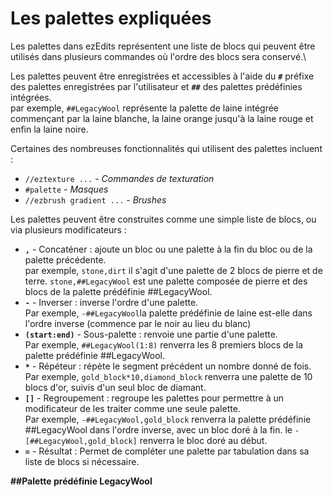 # Les palettes expliquées

Les palettes dans ezEdits représentent une liste de blocs qui peuvent être utilisés dans plusieurs commandes où l'ordre des blocs sera conservé.\

Les palettes peuvent être enregistrées et accessibles à l'aide du **`#`** préfixe des palettes enregistrées par l'utilisateur et **`##`** des palettes prédéfinies intégrées. \
par exemple, `##LegacyWool` représente la palette de laine intégrée commençant par la laine blanche, la laine orange jusqu'à la laine rouge et enfin la laine noire.&#x20;

Certaines des nombreuses fonctionnalités qui utilisent des palettes incluent :

* `//eztexture ...` - *Commandes de texturation*
* `#palette` - *Masques*
* `//ezbrush gradient ...` - *Brushes*



Les palettes peuvent être construites comme une simple liste de blocs, ou via plusieurs modificateurs :

* &#x20;**`,`** - Concaténer : ajoute un bloc ou une palette à la fin du bloc ou de la palette précédente.\
  par exemple, `stone,dirt` il s'agit d'une palette de 2 blocs de pierre et de terre. `stone,##LegacyWool` est une palette composée de pierre et des blocs de la palette prédéfinie ##LegacyWool.
* &#x20;**`-`** - Inverser : inverse l'ordre d'une palette.\
  Par exemple, `-##LegacyWool`la palette prédéfinie de laine est-elle dans l'ordre inverse (commence par le noir au lieu du blanc)
* &#x20;**`(start:end)`** - Sous-palette : renvoie une partie d'une palette. \
  Par exemple, `##LegacyWool(1:8)` renverra les 8 premiers blocs de la palette prédéfinie ##LegacyWool.
* &#x20;**`*`** - Répéteur : répète le segment précédent un nombre donné de fois.\
  Par exemple, `gold_block*10,diamond_block` renverra une palette de 10 blocs d'or, suivis d'un seul bloc de diamant.
* &#x20;**`[]`** - Regroupement : regroupe les palettes pour permettre à un modificateur de les traiter comme une seule palette.\
  Par exemple, `-##LegacyWool,gold_block` renverra la palette prédéfinie ##LegacyWool dans l'ordre inverse, avec un bloc doré à la fin. le `-[##LegacyWool,gold_block]` renverra le bloc doré au début.
* &#x20;**`=`** - Résultat : Permet de compléter une palette par tabulation dans sa liste de blocs si nécessaire.



**##Palette prédéfinie LegacyWool**

<figure><img src="../.gitbook/assets/2024-02-04_19.31.54.png" alt=""><figcaption></figcaption></figure>

